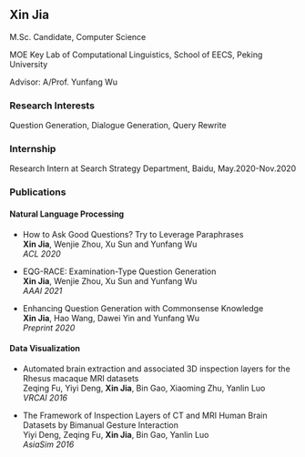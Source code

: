 ## Xin Jia

M.Sc. Candidate, Computer Science

MOE Key Lab of Computational Linguistics, School of EECS, Peking University

Advisor: A/Prof. Yunfang Wu


### Research Interests
Question Generation, Dialogue Generation, Query Rewrite


### Internship
Research Intern at Search Strategy Department, Baidu, May.2020-Nov.2020


### Publications
#### Natural Language Processing
+ How to Ask Good Questions? Try to Leverage Paraphrases<br />**Xin Jia**, Wenjie Zhou, Xu Sun and Yunfang Wu<br />*ACL 2020*

+ EQG-RACE: Examination-Type Question Generation<br />**Xin Jia**, Wenjie Zhou, Xu Sun and Yunfang Wu<br />*AAAI 2021*

+ Enhancing Question Generation with Commonsense Knowledge<br />**Xin Jia**, Hao Wang, Dawei Yin and Yunfang Wu<br />*Preprint 2020*

#### Data Visualization

+ Automated brain extraction and associated 3D inspection layers for the Rhesus macaque
MRI datasets<br />Zeqing Fu, Yiyi Deng, **Xin Jia**, Bin Gao, Xiaoming Zhu, Yanlin Luo<br />*VRCAI 2016*  


+ The Framework of Inspection Layers of CT and MRI Human Brain Datasets by Bimanual Gesture Interaction<br />Yiyi Deng, Zeqing Fu, **Xin Jia**, Bin Gao, Yanlin Luo<br />*AsiaSim 2016*  


